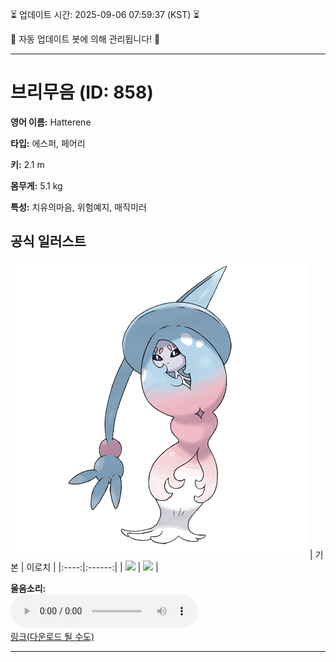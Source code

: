 
⏳ 업데이트 시간: 2025-09-06 07:59:37 (KST) ⏳

🤖 자동 업데이트 봇에 의해 관리됩니다! 🤖

---

# 브리무음 (ID: 858)
**영어 이름:** Hatterene

**타입:** 에스퍼, 페어리

**키:** 2.1 m

**몸무게:** 5.1 kg

**특성:** 치유의마음, 위험예지, 매직미러

## 공식 일러스트
![](https://raw.githubusercontent.com/PokeAPI/sprites/master/sprites/pokemon/other/official-artwork/858.png)
| 기본 | 이로치 |
|:----:|:------:|
| <img src="http://play.pokemonshowdown.com/sprites/ani/hatterene.gif" width="200"> | <img src="http://play.pokemonshowdown.com/sprites/ani-shiny/hatterene.gif" width="200"> |

**울음소리:**<br><audio controls src="https://raw.githubusercontent.com/PokeAPI/cries/main/cries/pokemon/latest/858.ogg"></audio><br> [링크(다운로드 될 수도)](https://raw.githubusercontent.com/PokeAPI/cries/main/cries/pokemon/latest/858.ogg)


---
